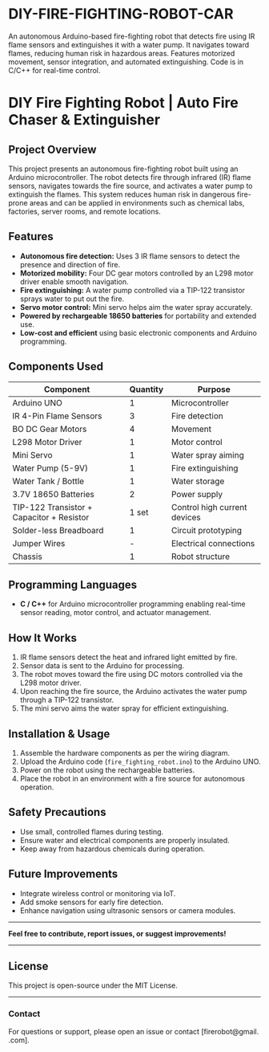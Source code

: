 # DIY-FIRE-FIGHTING-ROBOT-CAR
An autonomous Arduino-based fire-fighting robot that detects fire using IR flame sensors and extinguishes it with a water pump. It navigates toward flames, reducing human risk in hazardous areas. Features motorized movement, sensor integration, and automated extinguishing. Code is in C/C++ for real-time control.

# DIY Fire Fighting Robot | Auto Fire Chaser & Extinguisher

## Project Overview
This project presents an autonomous fire-fighting robot built using an Arduino microcontroller. The robot detects fire through infrared (IR) flame sensors, navigates towards the fire source, and activates a water pump to extinguish the flames. This system reduces human risk in dangerous fire-prone areas and can be applied in environments such as chemical labs, factories, server rooms, and remote locations.

## Features
- **Autonomous fire detection:** Uses 3 IR flame sensors to detect the presence and direction of fire.
- **Motorized mobility:** Four DC gear motors controlled by an L298 motor driver enable smooth navigation.
- **Fire extinguishing:** A water pump controlled via a TIP-122 transistor sprays water to put out the fire.
- **Servo motor control:** Mini servo helps aim the water spray accurately.
- **Powered by rechargeable 18650 batteries** for portability and extended use.
- **Low-cost and efficient** using basic electronic components and Arduino programming.

## Components Used
| Component                  | Quantity | Purpose                                |
|----------------------------|----------|---------------------------------------|
| Arduino UNO                | 1        | Microcontroller                        |
| IR 4-Pin Flame Sensors     | 3        | Fire detection                        |
| BO DC Gear Motors          | 4        | Movement                             |
| L298 Motor Driver          | 1        | Motor control                        |
| Mini Servo                 | 1        | Water spray aiming                   |
| Water Pump (5-9V)          | 1        | Fire extinguishing                   |
| Water Tank / Bottle        | 1        | Water storage                       |
| 3.7V 18650 Batteries       | 2        | Power supply                       |
| TIP-122 Transistor + Capacitor + Resistor | 1 set  | Control high current devices       |
| Solder-less Breadboard     | 1        | Circuit prototyping                  |
| Jumper Wires               | -        | Electrical connections               |
| Chassis                   | 1        | Robot structure                     |

## Programming Languages
- **C / C++** for Arduino microcontroller programming enabling real-time sensor reading, motor control, and actuator management.

## How It Works
1. IR flame sensors detect the heat and infrared light emitted by fire.
2. Sensor data is sent to the Arduino for processing.
3. The robot moves toward the fire using DC motors controlled via the L298 motor driver.
4. Upon reaching the fire source, the Arduino activates the water pump through a TIP-122 transistor.
5. The mini servo aims the water spray for efficient extinguishing.

## Installation & Usage
1. Assemble the hardware components as per the wiring diagram.
2. Upload the Arduino code (`fire_fighting_robot.ino`) to the Arduino UNO.
3. Power on the robot using the rechargeable batteries.
4. Place the robot in an environment with a fire source for autonomous operation.

## Safety Precautions
- Use small, controlled flames during testing.
- Ensure water and electrical components are properly insulated.
- Keep away from hazardous chemicals during operation.

## Future Improvements
- Integrate wireless control or monitoring via IoT.
- Add smoke sensors for early fire detection.
- Enhance navigation using ultrasonic sensors or camera modules.

---

**Feel free to contribute, report issues, or suggest improvements!**

---

## License
This project is open-source under the MIT License.

---

### Contact
For questions or support, please open an issue or contact [firerobot@gmail.
.com].
